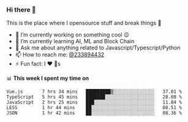 ### Hi there 👋

<!--
**a233894432/a233894432** is a ✨ _special_ ✨ repository because its `README.md` (this file) appears on your GitHub profile.

Here are some ideas to get you started:

- 🔭 I’m currently working on ...
- 🌱 I’m currently learning ...
- 👯 I’m looking to collaborate on ...
- 🤔 I’m looking for help with ...
- 💬 Ask me about ...
- 📫 How to reach me: ...
- 😄 Pronouns: ...
- ⚡ Fun fact: ...
-->
 
 
This is the place where I opensource stuff and break things :rofl:

- 🔭 I’m currently working on something cool :wink:
- 🌱 I’m currently learning AI, ML and Block Chain
- 💬 Ask me about anything related to Javascript/Typescript/Python
- 📫 How to reach me: [@233894432](https://twitter.com/233894432)
- ⚡ Fun fact: I :heart: :dog:s

📊 **This week I spent my time on**
<!--START_SECTION:waka-->
```text
Vue.js       7 hrs 34 mins   █████████▒░░░░░░░░░░░░░░░   37.01 % 
TypeScript   5 hrs 45 mins   ███████░░░░░░░░░░░░░░░░░░   28.08 % 
JavaScript   2 hrs 25 mins   ███░░░░░░░░░░░░░░░░░░░░░░   11.84 % 
LESS         1 hr 44 mins    ██░░░░░░░░░░░░░░░░░░░░░░░   08.51 % 
JSON         1 hr 42 mins    ██░░░░░░░░░░░░░░░░░░░░░░░   08.36 % 
```
<!--END_SECTION:waka-->
